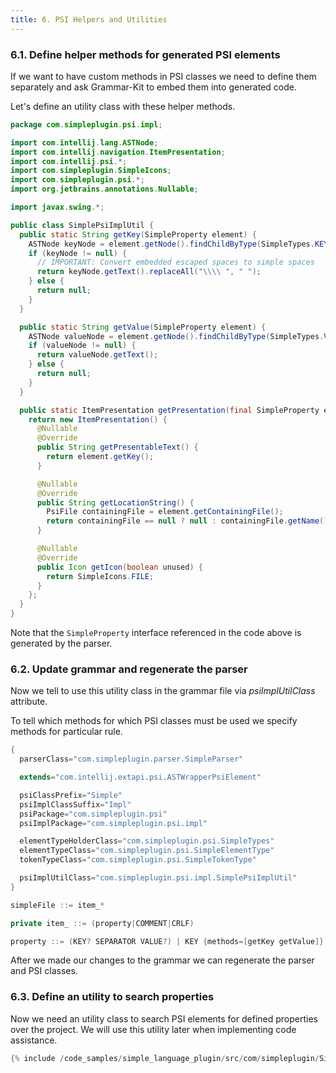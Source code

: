 ```yaml
---
title: 6. PSI Helpers and Utilities
---
```



### 6.1. Define helper methods for generated PSI elements

If we want to have custom methods in PSI classes we need to define them separately and ask Grammar-Kit to embed them into generated code.

Let's define an utility class with these helper methods.

```java
package com.simpleplugin.psi.impl;

import com.intellij.lang.ASTNode;
import com.intellij.navigation.ItemPresentation;
import com.intellij.psi.*;
import com.simpleplugin.SimpleIcons;
import com.simpleplugin.psi.*;
import org.jetbrains.annotations.Nullable;

import javax.swing.*;

public class SimplePsiImplUtil {
  public static String getKey(SimpleProperty element) {
    ASTNode keyNode = element.getNode().findChildByType(SimpleTypes.KEY);
    if (keyNode != null) {
      // IMPORTANT: Convert embedded escaped spaces to simple spaces
      return keyNode.getText().replaceAll("\\\\ ", " ");
    } else {
      return null;
    }
  }

  public static String getValue(SimpleProperty element) {
    ASTNode valueNode = element.getNode().findChildByType(SimpleTypes.VALUE);
    if (valueNode != null) {
      return valueNode.getText();
    } else {
      return null;
    }
  }

  public static ItemPresentation getPresentation(final SimpleProperty element) {
    return new ItemPresentation() {
      @Nullable
      @Override
      public String getPresentableText() {
        return element.getKey();
      }

      @Nullable
      @Override
      public String getLocationString() {
        PsiFile containingFile = element.getContainingFile();
        return containingFile == null ? null : containingFile.getName();
      }

      @Nullable
      @Override
      public Icon getIcon(boolean unused) {
        return SimpleIcons.FILE;
      }
    };
  }
}
```

Note that the `SimpleProperty` interface referenced in the code above is generated by the parser.

### 6.2. Update grammar and regenerate the parser

Now we tell to use this utility class in the grammar file via *psiImplUtilClass* attribute.

To tell which methods for which PSI classes must be used we specify methods for particular rule.

```java
{
  parserClass="com.simpleplugin.parser.SimpleParser"

  extends="com.intellij.extapi.psi.ASTWrapperPsiElement"

  psiClassPrefix="Simple"
  psiImplClassSuffix="Impl"
  psiPackage="com.simpleplugin.psi"
  psiImplPackage="com.simpleplugin.psi.impl"

  elementTypeHolderClass="com.simpleplugin.psi.SimpleTypes"
  elementTypeClass="com.simpleplugin.psi.SimpleElementType"
  tokenTypeClass="com.simpleplugin.psi.SimpleTokenType"

  psiImplUtilClass="com.simpleplugin.psi.impl.SimplePsiImplUtil"
}

simpleFile ::= item_*

private item_ ::= (property|COMMENT|CRLF)

property ::= (KEY? SEPARATOR VALUE?) | KEY {methods=[getKey getValue]}
```

After we made our changes to the grammar we can regenerate the parser and PSI classes.

### 6.3. Define an utility to search properties

Now we need an utility class to search PSI elements for defined properties over the project.
We will use this utility later when implementing code assistance.

```java
{% include /code_samples/simple_language_plugin/src/com/simpleplugin/SimpleUtil.java %}
```
